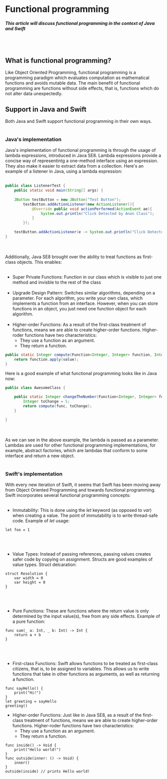 # Functional programming
#### *This article will discuss functional programming in the context of Java and Swift*
<br></br>
## What is functional programming?
Like Object Oriented Programming, functional programming is a programming paradigm which evaluates computation as mathematical functions and avoids mutable data. The main benefit of functional programming are functions without side effects, that is, functions which do not alter data unexpectedly.

## Support in Java and Swift
Both Java and Swift support functional programming in their own ways.
<br></br>
### Java's implementation
Java's implementation of functional programming is through the usage of lambda expressions, introduced in Java SE8. Lambda expressions provide a concise way of representintg a one-method interface using an expression. They also make it easier to extract data from a collection. Here's an example of a listener in Java, using a lambda expression:
<br></br>
```java
public class ListenerTest {
	public static void main(String[] args) {
         
	JButton testButton = new JButton("Test Button");
     	testButton.addActionListener(new ActionListener(){
     		@Override public void actionPerformed(ActionEvent ae){
         		System.out.println("Click Detected by Anon Class");
       		}
     	});
     
	testButton.addActionListener(e -> System.out.println("Click Detected by Lambda Listner"));
}
```
<br></br>
Additionally, Java SE8 brought over the ability to treat functions as first-class objects. This enables:
<br></br>
* Super Private Functions: Function in our class which is visible to just one method and invisble to the rest of the class
<br></br>
* Upgrade Design Pattern: Switches similar algorithms, depending on a parameter. For each algorithm, you write your own class, which implements a function from an interface. However, when you can store functions in an object, you just need one function object for each algorithm.
<br></br>
* Higher-order Functions: As a result of the first-class treatment of functions, means we are able to create higher-order functions. Higher-roder functions have two characteristics:
	* They use a function as an argument.
	* They return a function.
```java
public static Integer compute(Function<Integer, Integer> function, Integer value) {
    return function.apply(value);
}
```
Here is a good example of what functional programming looks like in Java now:
```java
public class AwesomeClass {

    public static Integer changeTheNumber(Function<Integer, Integer> func){
        Integer toChange = 5;
        return compute(func, toChange);
    }

}
```
<br></br>
As we can see in the above example, the lambda is passed as a parameter. Lambdas are used for other functional programming implementations, for example, abstract factories, which are lambdas that conform to some interface and return a new object.
<br></br>
### Swift's implementation
With every new iteration of Swift, it seems that Swift has been moving away from Object Oriented Programming and towards functional programming. Swift incorporates several functional programming concepts:
<br></br>
* Immutability: This is done using the *let* keyword (as opposed to *var*) when creating a value. The point of immutability is to write thread-safe code. Example of *let* usage:
``` 
let foo = 1
```
<br></br>
* Value Types: Instead of passing references, passing values creates safer code by copying on assignment. Structs are good examples of value types. Struct delcaration:
```
struct Resolution {
    var width = 0
    var height = 0
}
```
<br></br>
* Pure Functions: These are functions where the return value is only determined by the input value(s), free from any side effects. Example of a pure function:
```
func sum(_ a: Int, _ b: Int) -> Int { 
    return a + b 
}
```
<br></br>
* First-class Functions: Swift allows functions to be treated as first-class citizens, that is, to be assigned to variables. This allows us to write functions that take in other functions as arguments, as well as returning a function.
```
func sayHello() {
    print("Hi!")
}
let greeting = sayHello
greeting()
```
* Higher-order Functions: Just like in Java SE8, as a result of the first-class treatment of functions, means we are able to create higher-order functions. Higher-roder functions have two characteristics:
	* They use a function as an argument.
	* They return a function.
```
func inside() -> Void { 
    print("Hello world!")
}
func outside(inner: () -> Void) { 
    inner()
}
outside(inside) // prints Hello world!
```
